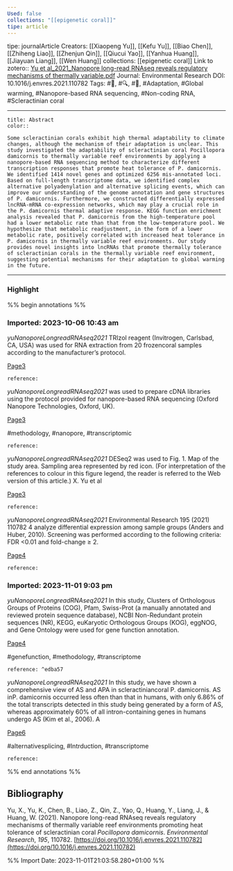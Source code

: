 ```yaml
---
Used: false
collections: "[[epigenetic coral]]"
tipe: article
---
```

tipe: journalArticle
Creators: [[Xiaopeng Yu]], [[Kefu Yu]], [[Biao Chen]], [[Zhiheng Liao]], [[Zhenjun Qin]], [[Qiucui Yao]], [[Yanhua Huang]], [[Jiayuan Liang]], [[Wen Huang]]
collections: [[epigenetic coral]]
Link to zotero:: [Yu et al_2021_Nanopore long-read RNAseq reveals regulatory mechanisms of thermally variable.pdf](zotero://select/library/items/WWE4LHDR)
Journal: Environmental Research
DOI: 10.1016/j.envres.2021.110782
Tags: #📝, #🔍, #🎨, #Adaptation, #Global warming, #Nanopore-based RNA sequencing, #Non-coding RNA, #Scleractinian coral

---
```ad-note
title: Abstract
color:: 

Some scleractinian corals exhibit high thermal adaptability to climate changes, although the mechanism of their adaptation is unclear. This study investigated the adaptability of scleractinian coral Pocillopora damicornis to thermally variable reef environments by applying a nanopore-based RNA sequencing method to characterize different transcription responses that promote heat tolerance of P. damicornis. We identified 1414 novel genes and optimized 6256 mis-annotated loci. Based on full-length transcriptome data, we identified complex alternative polyadenylation and alternative splicing events, which can improve our understanding of the genome annotation and gene structures of P. damicornis. Furthermore, we constructed differentially expressed lncRNA-mRNA co-expression networks, which may play a crucial role in the P. damicornis thermal adaptive response. KEGG function enrichment analysis revealed that P. damicornis from the high-temperature pool had a lower metabolic rate than that from the low-temperature pool. We hypothesize that metabolic readjustment, in the form of a lower metabolic rate, positively correlated with increased heat tolerance in P. damicornis in thermally variable reef environments. Our study provides novel insights into lncRNAs that promote thermally tolerance of scleractinian corals in the thermally variable reef environment, suggesting potential mechanisms for their adaptation to global warming in the future.

```

---
### Highlight

%% begin annotations %%



### Imported: 2023-10-06 10:43 am

*yuNanoporeLongreadRNAseq2021*
	TRIzol reagent (Invitrogen, Carlsbad, CA, USA) was used for RNA extraction from 20 frozencoral samples according to the manufacturer’s protocol. 
	
[Page3](zotero://open-pdf/library/items/WWE4LHDR?page=3&a=FP7IXULB)
	
	
	
	reference:

*yuNanoporeLongreadRNAseq2021*
	was used to prepare cDNA libraries using the protocol provided for nanopore-based RNA sequencing (Oxford Nanopore Technologies, Oxford, UK). 
	
[Page3](zotero://open-pdf/library/items/WWE4LHDR?page=3&a=UMDRA66I)
	
	
#methodology, #nanopore, #transcriptomic
	
	
	reference:

*yuNanoporeLongreadRNAseq2021*
	DESeq2 was used to Fig. 1. Map of the study area. Sampling area represented by red icon. (For interpretation of the references to colour in this figure legend, the reader is referred to the Web version of this article.) X. Yu et al 
	
[Page3](zotero://open-pdf/library/items/WWE4LHDR?page=3&a=DDPMVKTW)
	
	
	
	reference:

*yuNanoporeLongreadRNAseq2021*
	Environmental Research 195 (2021) 110782 4 analyze differential expression among sample groups (Anders and Huber, 2010). Screening was performed according to the following criteria: FDR <0.01 and fold-change ≥ 2. 
	
[Page4](zotero://open-pdf/library/items/WWE4LHDR?page=4&a=FW8TDLQ6)
	
	
	
	reference:












### Imported: 2023-11-01 9:03 pm

*yuNanoporeLongreadRNAseq2021*
	In this study, Clusters of Orthologous Groups of Proteins (COG), Pfam, Swiss-Prot (a manually annotated and reviewed protein sequence database), NCBI Non-Redundant protein sequences (NR), KEGG, euKaryotic Orthologous Groups (KOG), eggNOG, and Gene Ontology were used for gene function annotation. 
	
[Page4](zotero://open-pdf/library/items/WWE4LHDR?page=4&a=TTCM6J3E)
	
	
#genefunction, #methodology, #transcriptome
	
	
	reference: ^edba57

*yuNanoporeLongreadRNAseq2021*
	In this study, we have shown a comprehensive view of AS and APA in scleractiniancoral P. damicornis. AS inP. damicornis occurred less often than that in humans, with only 6.86% of the total transcripts detected in this study being generated by a form of AS, whereas approximately 60% of all intron-containing genes in humans undergo AS (Kim et al., 2006). A 
	
[Page6](zotero://open-pdf/library/items/WWE4LHDR?page=6&a=KTEMP2H4)
	
	
#alternativesplicing, #Intrduction, #transcriptome
	
	
	reference:


%% end annotations %%

## Bibliography

Yu, X., Yu, K., Chen, B., Liao, Z., Qin, Z., Yao, Q., Huang, Y., Liang, J., & Huang, W. (2021). Nanopore long-read RNAseq reveals regulatory mechanisms of thermally variable reef environments promoting heat tolerance of scleractinian coral _Pocillopora damicornis_. _Environmental Research_, _195_, 110782. [https://doi.org/10.1016/j.envres.2021.110782](https://doi.org/10.1016/j.envres.2021.110782)

%% Import Date: 2023-11-01T21:03:58.280+01:00 %%
